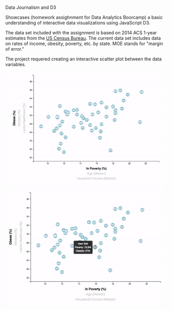 Data Journalism and D3


Showcases (homework assighnment for Data Analytics Boorcamp) a basic understanding of interactive data visualizations using JavaScript D3. 

The data set included with the assignment is based on 2014 ACS 1-year estimates from the [US Census Bureau](https://data.census.gov/cedsci/). The current data set includes data on rates of income, obesity, poverty, etc. by state. MOE stands for "margin of error."

The project requered creating an interactive scatter plot between the data variables.

![7-animated-scatter](Images/7-animated-scatter.gif)
![8-tooltip](Images/8-tooltip.gif)


